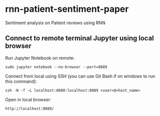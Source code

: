 # rnn-patient-sentiment-paper
Sentiment analysis on Patient reviews using RNN

## Connect to remote terminal Jupyter using local browser
Run Jupyter Notebook on remote:
```
sudo jupyter notebook --no-browser --port=8889
```
Connect from local using SSH (you can use Git Bash if on windows to run this command):
```
ssh -N -f -L localhost:8888:localhost:8889 <user>@<host_name>
```
Open in local browser:
```
http://localhost:8888/
```
